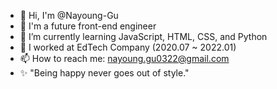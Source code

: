 - 👋 Hi, I'm @Nayoung-Gu
- 👀 I'm a future front-end engineer
- 🌱 I’m currently learning JavaScript, HTML, CSS, and Python
- 📝 I worked at EdTech Company (2020.07 ~ 2022.01)
- 📫 How to reach me: nayoung.gu0322@gmail.com
- ✨ "Being happy never goes out of style."

